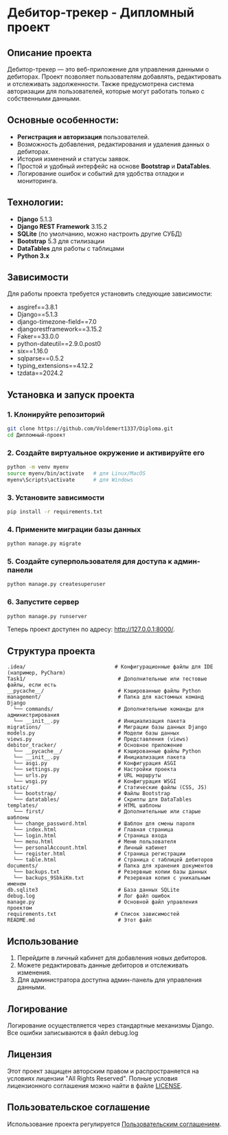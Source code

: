 # **Дебитор-трекер** - Дипломный проект

## **Описание проекта**

Дебитор-трекер — это веб-приложение для управления данными о дебиторах. Проект позволяет пользователям добавлять, редактировать и отслеживать задолженности. Также предусмотрена система авторизации для пользователей, которые могут работать только с собственными данными.

## **Основные особенности:**

- **Регистрация и авторизация** пользователей.
- Возможность добавления, редактирования и удаления данных о дебиторах.
- История изменений и статусы заявок.
- Простой и удобный интерфейс на основе **Bootstrap** и **DataTables**.
- Логирование ошибок и событий для удобства отладки и мониторинга.

## **Технологии:**

- **Django** 5.1.3
- **Django REST Framework** 3.15.2
- **SQLite** (по умолчанию, можно настроить другие СУБД)
- **Bootstrap** 5.3 для стилизации
- **DataTables** для работы с таблицами
- **Python 3.x**

## **Зависимости**

Для работы проекта требуется установить следующие зависимости:

- asgiref==3.8.1
- Django==5.1.3
- django-timezone-field==7.0
- djangorestframework==3.15.2
- Faker==33.0.0
- python-dateutil==2.9.0.post0
- six==1.16.0
- sqlparse==0.5.2
- typing_extensions==4.12.2
- tzdata==2024.2




## **Установка и запуск проекта**

### 1. Клонируйте репозиторий

```bash
git clone https://github.com/Voldemert1337/Diploma.git
cd Дипломный-проект
```

### 2. Создайте виртуальное окружение и активируйте его

```bash
python -m venv myenv
source myenv/bin/activate   # для Linux/MacOS
myenv\Scripts\activate      # для Windows
```
### 3. Установите зависимости

```bash
pip install -r requirements.txt
```
###  4. Примените миграции базы данных

```bash
python manage.py migrate
```

### 5. Создайте суперпользователя для доступа к админ-панели

```bash
python manage.py createsuperuser
```

### 6. Запустите сервер

```bash
python manage.py runserver
```

Теперь проект доступен по адресу: http://127.0.0.1:8000/.

## Структура проекта
```
.idea/                             # Конфигурационные файлы для IDE (например, PyCharm)
Task1/                              # Дополнительные или тестовые файлы, если есть
__pycache__/                        # Кэшированные файлы Python
management/                         # Папка для кастомных команд Django
  └── commands/                     # Дополнительные команды для администрирования
  └── __init__.py                   # Инициализация пакета
migrations/                         # Миграции базы данных Django
models.py                           # Модели базы данных
views.py                            # Представления (views)
debitor_tracker/                    # Основное приложение
  └── __pycache__/                  # Кэшированные файлы Python
  └── __init__.py                   # Инициализация пакета
  └── asgi.py                       # Конфигурация ASGI
  └── settings.py                   # Настройки проекта
  └── urls.py                       # URL маршруты
  └── wsgi.py                       # Конфигурация WSGI
static/                             # Статические файлы (CSS, JS)
  └── bootstrap/                    # Файлы Bootstrap
  └── datatables/                   # Скрипты для DataTables
templates/                          # HTML шаблоны
  └── first/                        # Дополнительные или старые шаблоны
  └── change_password.html          # Шаблон для смены пароля
  └── index.html                    # Главная страница
  └── login.html                    # Страница входа
  └── menu.html                     # Меню пользователя
  └── personalAccount.html          # Личный кабинет
  └── register.html                 # Страница регистрации
  └── table.html                    # Страница с таблицей дебиторов
documents/                          # Папка для хранения документов
  └── backups.txt                   # Резервные копии базы данных
  └── backups_9SbkiKm.txt           # Резервная копия с уникальным именем
db.sqlite3                          # База данных SQLite
debug.log                           # Лог файл ошибок
manage.py                           # Основной файл управления проектом
requirements.txt                   # Список зависимостей
README.md                           # Этот файл
```

## Использование

1. Перейдите в личный кабинет для добавления новых дебиторов.
2. Можете редактировать данные дебиторов и отслеживать изменения.
3. Для администратора доступна админ-панель для управления данными.

## Логирование

Логирование осуществляется через стандартные механизмы Django. Все ошибки записываются в файл debug.log


## Лицензия

Этот проект защищен авторским правом и распространяется на условиях лицензии "All Rights Reserved". Полные условия лицензионного соглашения можно найти в файле [LICENSE](./LICENSE).

## Пользовательское соглашение

Использование проекта регулируется [Пользовательским соглашением](./USER_AGREEMENT.md).


